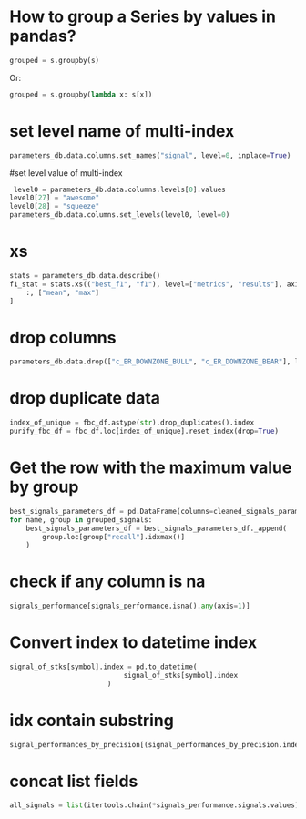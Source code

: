 # How to group a Series by values in pandas?
```python
grouped = s.groupby(s)
```
Or:
```python
grouped = s.groupby(lambda x: s[x])
```

# set level name of multi-index
```python
parameters_db.data.columns.set_names("signal", level=0, inplace=True)
```

#set level value of multi-index
```python
 level0 = parameters_db.data.columns.levels[0].values
level0[27] = "awesome"
level0[28] = "squeeze"
parameters_db.data.columns.set_levels(level0, level=0)
```

# xs
```python
stats = parameters_db.data.describe()
f1_stat = stats.xs(("best_f1", "f1"), level=["metrics", "results"], axis=1).T.loc[
    :, ["mean", "max"]
]
```

# drop columns
```python
parameters_db.data.drop(["c_ER_DOWNZONE_BULL", "c_ER_DOWNZONE_BEAR"], level='signal', axis=1, inplace=True)
```

# drop duplicate data
```python
index_of_unique = fbc_df.astype(str).drop_duplicates().index
purify_fbc_df = fbc_df.loc[index_of_unique].reset_index(drop=True)
```
# Get the row with the maximum value by group
```python
best_signals_parameters_df = pd.DataFrame(columns=cleaned_signals_parameters_df.columns)
for name, group in grouped_signals:
    best_signals_parameters_df = best_signals_parameters_df._append(
        group.loc[group["recall"].idxmax()]
    )
```

# check if any column is na
```python
signals_performance[signals_performance.isna().any(axis=1)]
```

# Convert index to datetime index
```python
signal_of_stks[symbol].index = pd.to_datetime(
                            signal_of_stks[symbol].index
                        )
```

# idx contain substring
```python
signal_performances_by_precision[(signal_performances_by_precision.index.str.contains("c_RSX")) | (signal_performances_by_precision.index.str.contains("c_CMO"))]
```

# concat list fields
```python
all_signals = list(itertools.chain(*signals_performance.signals.values))
```
